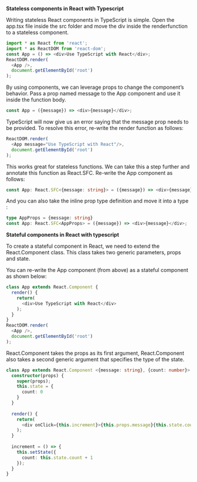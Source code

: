 **Stateless components in React with Typescript**

Writing stateless React components in TypeScript is simple. Open the app.tsx file inside the src folder and move the div inside the renderfunction to a stateless component.
```typescript
import * as React from 'react';
import * as ReactDOM from 'react-dom';
const App = () => <div>Use TypeScript with React</div>;
ReactDOM.render(
  <App />,
  document.getElementById('root')
);
```
By using components, we can leverage props to change the component’s behavior. Pass a prop named message to the App component and use it inside the function body.

```typescript
const App = ({message}) => <div>{message}</div>;
```

TypeScript will now give us an error saying that the message prop needs to be provided. To resolve this error, re-write the render function as follows:
```typescript
ReactDOM.render(
  <App message="Use TypeScript with React"/>,
  document.getElementById('root')
);
```

This works great for stateless functions. We can take this a step further and annotate this function as React.SFC. Re-write the App component as follows:
```typescript
const App: React.SFC<{message: string}> = ({message}) => <div>{message}</div>;
```
And you can also take the inline prop type definition and move it into a type :
```typescript
type AppProps = {message: string}
const App: React.SFC<AppProps> = ({message}) => <div>{message}</div>;
```

**Stateful components in React with typescript**

To create a stateful component in React, we need to extend the React.Component class. This class takes two generic parameters, props and state.

You can re-write the App component (from above) as a stateful component as shown below:

```typescript
class App extends React.Component {
  render() {
    return(
      <div>Use TypeScript with React</div>
    );
  }
}
ReactDOM.render(
  <App />,
  document.getElementById('root')
);
```

React.Component takes the props as its first argument, React.Component also takes a second generic argument that specifies the type of the state.

```typescript
class App extends React.Component <{message: string}, {count: number}> {
  constructor(props) {
    super(props);
    this.state = {
      count: 0
    }
  }
  
  render() {
    return(
      <div onClick={this.increment}>{this.props.message}{this.state.count}</div>
    );
  }
  
  increment = () => {
    this.setState({
      count: this.state.count + 1
    });
  }
}
```
